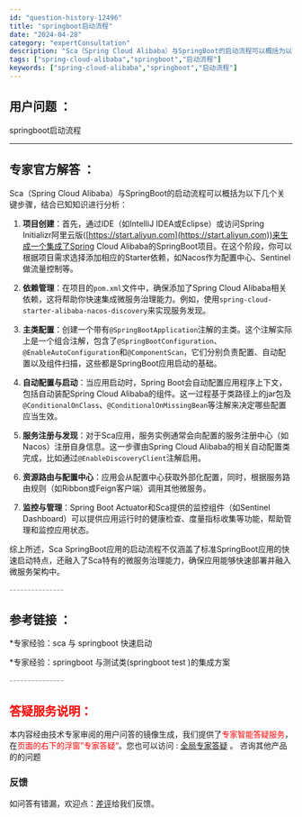 ```yaml
---
id: "question-history-12496"
title: "springboot启动流程"
date: "2024-04-28"
category: "expertConsultation"
description: "Sca（Spring Cloud Alibaba）与SpringBoot的启动流程可以概括为以下几个关键步骤，结合已知知识进行分析：1. **项目创建**：首先，通过IDE（如IntelliJ IDEA或Eclipse）或访问Spring Initializr阿里云版([https://start."
tags: ["spring-cloud-alibaba","springboot","启动流程"]
keywords: ["spring-cloud-alibaba","springboot","启动流程"]
---
```


## 用户问题 ： 
 springboot启动流程  

---------------
## 专家官方解答 ：

Sca（Spring Cloud Alibaba）与SpringBoot的启动流程可以概括为以下几个关键步骤，结合已知知识进行分析：

1. **项目创建**：首先，通过IDE（如IntelliJ IDEA或Eclipse）或访问Spring Initializr阿里云版([https://start.aliyun.com](https://start.aliyun.com))来生成一个集成了Spring Cloud Alibaba的SpringBoot项目。在这个阶段，你可以根据项目需求选择添加相应的Starter依赖，如Nacos作为配置中心、Sentinel做流量控制等。

2. **依赖管理**：在项目的`pom.xml`文件中，确保添加了Spring Cloud Alibaba相关依赖，这将帮助你快速集成微服务治理能力。例如，使用`spring-cloud-starter-alibaba-nacos-discovery`来实现服务发现。

3. **主类配置**：创建一个带有`@SpringBootApplication`注解的主类。这个注解实际上是一个组合注解，包含了`@SpringBootConfiguration`、`@EnableAutoConfiguration`和`@ComponentScan`，它们分别负责配置、自动配置以及组件扫描，这些都是SpringBoot应用启动的基础。

4. **自动配置与启动**：当应用启动时，Spring Boot会自动配置应用程序上下文，包括自动装配Spring Cloud Alibaba的组件。这一过程基于类路径上的jar包及`@ConditionalOnClass`、`@ConditionalOnMissingBean`等注解来决定哪些配置应当生效。

5. **服务注册与发现**：对于Sca应用，服务实例通常会向配置的服务注册中心（如Nacos）注册自身信息。这一步骤由Spring Cloud Alibaba的相关自动配置类完成，比如通过`@EnableDiscoveryClient`注解启用。

6. **资源路由与配置中心**：应用会从配置中心获取外部化配置，同时，根据服务路由规则（如Ribbon或Feign客户端）调用其他微服务。

7. **监控与管理**：Spring Boot Actuator和Sca提供的监控组件（如Sentinel Dashboard）可以提供应用运行时的健康检查、度量指标收集等功能，帮助管理和监控应用状态。

综上所述，Sca SpringBoot应用的启动流程不仅涵盖了标准SpringBoot应用的快速启动特点，还融入了Sca特有的微服务治理能力，确保应用能够快速部署并融入微服务架构中。


<font color="#949494">---------------</font> 


## 参考链接 ：

*专家经验：sca 与 springboot 快速启动 
 
 *专家经验：springboot 与测试类(springboot test )的集成方案 


 <font color="#949494">---------------</font> 
 


## <font color="#FF0000">答疑服务说明：</font> 

本内容经由技术专家审阅的用户问答的镜像生成，我们提供了<font color="#FF0000">专家智能答疑服务</font>，在<font color="#FF0000">页面的右下的浮窗”专家答疑“</font>。您也可以访问 : [全局专家答疑](https://answer.opensource.alibaba.com/docs/intro) 。 咨询其他产品的的问题

### 反馈
如问答有错漏，欢迎点：[差评](https://ai.nacos.io/user/feedbackByEnhancerGradePOJOID?enhancerGradePOJOId=12589)给我们反馈。
